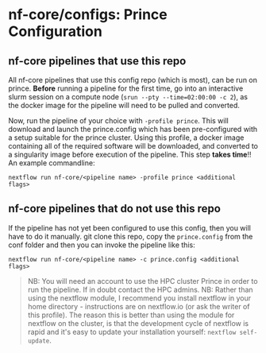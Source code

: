 # nf-core/configs: Prince Configuration

## nf-core pipelines that use this repo

All nf-core pipelines that use this config repo (which is most), can be run on prince. **Before** running a pipeline for the first time, go into an interactive slurm session on a compute node (`srun --pty --time=02:00:00 -c 2`), as the docker image for the pipeline will need to be pulled and converted.

Now, run the pipeline of your choice with `-profile prince`. This will download and launch the prince.config which has been pre-configured with a setup suitable for the prince cluster. Using this profile, a docker image containing all of the required software will be downloaded, and converted to a singularity image before execution of the pipeline. This step **takes time**!!
An example commandline:

`nextflow run nf-core/<pipeline name> -profile prince <additional flags>`

## nf-core pipelines that do not use this repo

If the pipeline has not yet been configured to use this config, then you will have to do it manually.
git clone this repo, copy the `prince.config` from the conf folder and then you can invoke the pipeline like this:

`nextflow run nf-core/<pipeline name> -c prince.config <additional flags>`

>NB: You will need an account to use the HPC cluster Prince in order to run the pipeline. If in doubt contact the HPC admins.
>NB: Rather than using the nextflow module, I recommend you install nextflow in your home directory - instructions are on nextflow.io (or ask the writer of this profile). The reason this is better than using the module for nextflow on the cluster, is that the development cycle of nextflow is rapid and it's easy to update your installation yourself: `nextflow self-update`.
